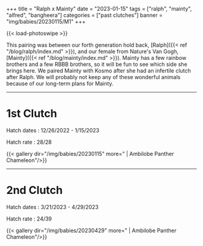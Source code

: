 +++
title = "Ralph x Mainty"
date = "2023-01-15"
tags = ["ralph", "mainty", "alfred", "bangheera"]
categories = ["past clutches"]
banner = "img/babies/20230115/M1"
+++

{{< load-photoswipe >}}

This pairing was between our forth generation hold back, [Ralph]({{< ref "/blog/ralph/index.md" >}}), and our female from Nature's Van Gogh, [Mainty]({{< ref "/blog/mainty/index.md" >}}). Mainty has a few rainbow brothers and a few RBBB brothers, so it will be fun to see which side she brings here. We paired Mainty with Kosmo after she had an infertile clutch after Ralph. We will probably not keep any of these wonderful animals because of our long-term plans for Mainty.

---
# 1st Clutch

Hatch dates
: 12/26/2022 - 1/15/2023

Hatch rate
: 28/28

{{< gallery dir="/img/babies/20230115" more=" | Ambilobe Panther Chameleon"/>}}

---
# 2nd Clutch

Hatch dates
: 3/21/2023 - 4/29/2023

Hatch rate
: 24/39

{{< gallery dir="/img/babies/20230429" more=" | Ambilobe Panther Chameleon"/>}}
